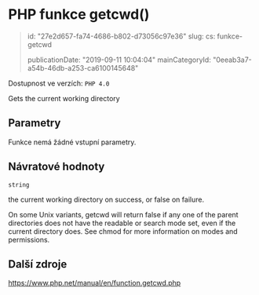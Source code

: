 PHP funkce getcwd()
===================

> id: "27e2d657-fa74-4686-b802-d73056c97e36"
> slug:
> 	cs: funkce-getcwd
>
> publicationDate: "2019-09-11 10:04:04"
> mainCategoryId: "0eeab3a7-a54b-46db-a253-ca6100145648"

Dostupnost ve verzích: `PHP 4.0`

Gets the current working directory


Parametry
--------------

Funkce nemá žádné vstupní parametry.

Návratové hodnoty
----------------

`string`

the current working directory on success, or false on
failure.
</p>
<p>
On some Unix variants, getcwd will return
false if any one of the parent directories does not have the
readable or search mode set, even if the current directory
does. See chmod for more information on
modes and permissions.

Další zdroje
------------

https://www.php.net/manual/en/function.getcwd.php
